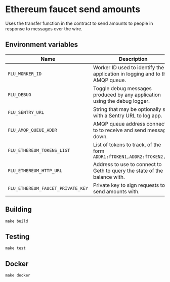 
# Ethereum faucet send amounts

Uses the transfer function in the contract to send amounts to people in
response to messages over the wire.

## Environment variables

|                Name               |                                  Description
|-----------------------------------|------------------------------------------------------------------------------|
| `FLU_WORKER_ID`                   | Worker ID used to identify the application in logging and to the AMQP queue. |
| `FLU_DEBUG`                       | Toggle debug messages produced by any application using the debug logger.    |
| `FLU_SENTRY_URL`                  | String that may be optionally set with a Sentry URL to log app.              |
| `FLU_AMQP_QUEUE_ADDR`             | AMQP queue address connected to to receive and send messages down.           |
| `FLU_ETHEREUM_TOKENS_LIST`        | List of tokens to track, of the form `ADDR1:fTOKEN1,ADDR2:fTOKEN2,...`       |
| `FLU_ETHEREUM_HTTP_URL`           | Address to use to connect to Geth to query the state of the balance with.    |
| `FLU_ETHEREUM_FAUCET_PRIVATE_KEY` | Private key to sign requests to send amounts with.                           |

## Building

	make build

## Testing

	make test

## Docker

	make docker
